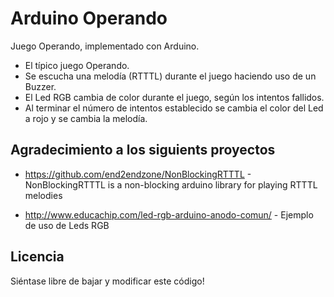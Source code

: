 # Arduino Operando

Juego Operando, implementado con Arduino.

* El típico juego Operando.
* Se escucha una melodía (RTTTL) durante el juego haciendo uso de un Buzzer.
* El Led RGB cambia de color durante el juego, según los intentos fallidos.
* Al terminar el número de intentos establecido se cambia el color del Led a rojo y se cambia la melodía.


## Agradecimiento a los siguients proyectos

* https://github.com/end2endzone/NonBlockingRTTTL - 
NonBlockingRTTTL is a non-blocking arduino library for playing RTTTL melodies

* http://www.educachip.com/led-rgb-arduino-anodo-comun/ - Ejemplo de uso de Leds RGB


## Licencia

Siéntase libre de bajar y modificar este código!